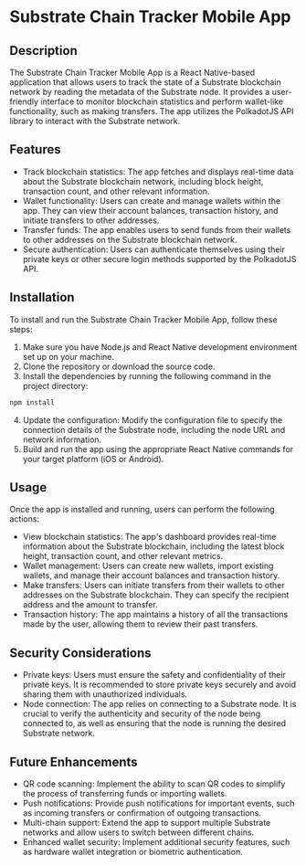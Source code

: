 # Substrate Chain Tracker Mobile App

## Description
The Substrate Chain Tracker Mobile App is a React Native-based application that allows users to track the state of a Substrate blockchain network by reading the metadata of the Substrate node. It provides a user-friendly interface to monitor blockchain statistics and perform wallet-like functionality, such as making transfers. The app utilizes the PolkadotJS API library to interact with the Substrate network.

## Features
- Track blockchain statistics: The app fetches and displays real-time data about the Substrate blockchain network, including block height, transaction count, and other relevant information.
- Wallet functionality: Users can create and manage wallets within the app. They can view their account balances, transaction history, and initiate transfers to other addresses.
- Transfer funds: The app enables users to send funds from their wallets to other addresses on the Substrate blockchain network.
- Secure authentication: Users can authenticate themselves using their private keys or other secure login methods supported by the PolkadotJS API.

## Installation
To install and run the Substrate Chain Tracker Mobile App, follow these steps:

1. Make sure you have Node.js and React Native development environment set up on your machine.
2. Clone the repository or download the source code.
3. Install the dependencies by running the following command in the project directory:

```bash
npm install
```

4. Update the configuration: Modify the configuration file to specify the connection details of the Substrate node, including the node URL and network information.
5. Build and run the app using the appropriate React Native commands for your target platform (iOS or Android).

## Usage
Once the app is installed and running, users can perform the following actions:

- View blockchain statistics: The app's dashboard provides real-time information about the Substrate blockchain, including the latest block height, transaction count, and other relevant metrics.
- Wallet management: Users can create new wallets, import existing wallets, and manage their account balances and transaction history.
- Make transfers: Users can initiate transfers from their wallets to other addresses on the Substrate blockchain. They can specify the recipient address and the amount to transfer.
- Transaction history: The app maintains a history of all the transactions made by the user, allowing them to review their past transfers.

## Security Considerations
- Private keys: Users must ensure the safety and confidentiality of their private keys. It is recommended to store private keys securely and avoid sharing them with unauthorized individuals.
- Node connection: The app relies on connecting to a Substrate node. It is crucial to verify the authenticity and security of the node being connected to, as well as ensuring that the node is running the desired Substrate network.

## Future Enhancements
- QR code scanning: Implement the ability to scan QR codes to simplify the process of transferring funds or importing wallets.
- Push notifications: Provide push notifications for important events, such as incoming transfers or confirmation of outgoing transactions.
- Multi-chain support: Extend the app to support multiple Substrate networks and allow users to switch between different chains.
- Enhanced wallet security: Implement additional security features, such as hardware wallet integration or biometric authentication.
